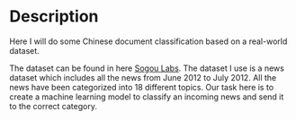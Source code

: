 # Description

Here I will do some Chinese document classification based on a real-world dataset.

The dataset can be found in here [Sogou Labs](http://www.sogou.com/labs/resource/list_pingce.php). The dataset I use is a news dataset which includes all the news from June 2012 to July 2012. All the news have been categorized into 18 different topics. Our task here is to create a machine learning model to classify an incoming news and send it to the correct category.
